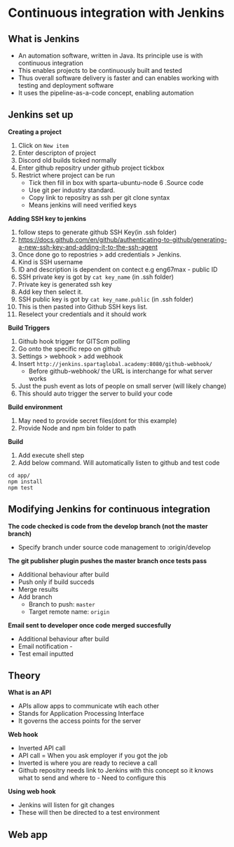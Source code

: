 # Continuous integration with Jenkins


## What is Jenkins
- An automation software, written in Java. Its principle use is with continuous integration
- This enables projects to be continuously built and tested
- Thus overall software delivery is faster and can enables working with testing and deployment software
- It uses the pipeline-as-a-code concept, enabling automation

## Jenkins set up
**Creating a project**
1. Click on ```New item```
2. Enter descripton of project
3. Discord old builds ticked normally
4. Enter github repositry under github project tickbox
5. Restrict where project can be run
	- Tick then fill in box with sparta-ubuntu-node
6 .Source code
	- Use git per industry standard. 
	- Copy link to repositry as ssh per git clone syntax
	- Means jenkins will need verified keys

**Adding SSH key to jenkins**
1. follow steps to generate github SSH Key(in .ssh folder)
2. https://docs.github.com/en/github/authenticating-to-github/generating-a-new-ssh-key-and-adding-it-to-the-ssh-agent
3. Once done go to repostries > add credentials > Jenkins.
4. Kind is SSH username
5. ID and description is dependent on contect e.g eng67max - public ID
6. SSH private key is got by ```cat key_name``` (in .ssh folder)
7. Private key is generated ssh key
8. Add key then select it. 
9. SSH public key is got by ```cat key_name.public``` (in .ssh folder)
10. This is then pasted into Github SSH keys list. 
11. Reselect your credentials and it should work

**Build Triggers**
1. Github hook trigger for GITScm polling
2. Go onto the specific repo on github
3. Settings > webhook > add webhook
4. Insert ```http://jenkins.spartaglobal.academy:8080/github-webhook/```
	- Before github-webhook/ the URL is interchange for what server works
5. Just the push event as lots of people on small server (will likely change)
6. This should auto trigger the server to build your code

**Build environment**
1. May need to provide secret files(dont for this example)
2. Provide Node and npm bin folder to path

**Build**
1. Add execute shell step
2. Add below command. Will automatically listen to github and test code
```
cd app/
npm install
npm test
``` 

## Modifying Jenkins for continuous integration
**The code checked is code from the develop branch (not the master branch)**
- Specify branch under source code management to :origin/develop

**The git publisher plugin pushes the master branch once tests pass**
- Additional behaviour after build
- Push only if build succeds
- Merge results
- Add branch
	- Branch to push: ```master```
	- Target remote name: ```origin```

**Email sent to developer once code merged succesfully**
- Additional behaviour after build
- Email notification -
- Test email inputted 

## Theory
**What is an API**
- APIs allow apps to communicate wtih each other
- Stands for Application Processing Interface
- It governs the access points for the server

**Web hook**
- Inverted API call
- API call = When you ask employer if you got the job
- Inverted is where you are ready to recieve a call
- Github repositry needs link to Jenkins with this concept so it knows what to send and where to
        - Need to configure this

**Using web hook**
- Jenkins will listen for git changes
- These will then be directed to a test environment

## Web app

